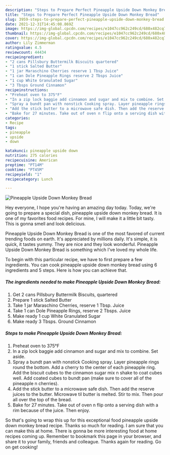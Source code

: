 ```yaml
---
description: "Steps to Prepare Perfect Pineapple Upside Down Monkey Bread"
title: "Steps to Prepare Perfect Pineapple Upside Down Monkey Bread"
slug: 3959-steps-to-prepare-perfect-pineapple-upside-down-monkey-bread
date: 2021-12-31T14:45:08.869Z
image: https://img-global.cpcdn.com/recipes/e1047cc962c249cd/680x482cq70/pineapple-upside-down-monkey-bread-recipe-main-photo.jpg
thumbnail: https://img-global.cpcdn.com/recipes/e1047cc962c249cd/680x482cq70/pineapple-upside-down-monkey-bread-recipe-main-photo.jpg
cover: https://img-global.cpcdn.com/recipes/e1047cc962c249cd/680x482cq70/pineapple-upside-down-monkey-bread-recipe-main-photo.jpg
author: Lily Zimmerman
ratingvalue: 4.5
reviewcount: 44434
recipeingredient:
- "2 cans Pillsbury Buttermilk Biscuits quartered"
- "1 stick Salted Butter"
- "1 jar Maraschino Cherries reserve 1 Tbsp Juice"
- "1 can Dole Pineapple Rings reserve 2 Tbsps Juice"
- "1 cup White Granulated Sugar"
- "3 Tbsps Ground Cinnamon"
recipeinstructions:
- "Preheat oven to 375°F"
- "In a zip lock baggie add cinnamon and sugar and mix to combine. Set aside."
- "Spray a bundt pan with nonstick Cooking spray. Layer pineapple rings round the bottom. Add a cherry to the center of each pineapple ring. Add the biscuit cubes to the cinnamon sugar mix n shake to coat cubes well. Add coated cubes to bundt pan (make sure to cover all of the pineapple n cherries)."
- "Add the stick butter to a microwave safe dish. Then add the reserve juices to the butter. Microwave til butter is melted. Stir to mix. Then pour all over the top of the bread."
- "Bake for 27 minutes. Take out of oven n flip onto a serving dish with a rim because of the juice. Then enjoy."
categories:
- Recipe
tags:
- pineapple
- upside
- down

katakunci: pineapple upside down 
nutrition: 275 calories
recipecuisine: American
preptime: "PT14M"
cooktime: "PT45M"
recipeyield: "1"
recipecategory: Lunch

---
```



![Pineapple Upside Down Monkey Bread](https://img-global.cpcdn.com/recipes/e1047cc962c249cd/680x482cq70/pineapple-upside-down-monkey-bread-recipe-main-photo.jpg)

Hey everyone, I hope you're having an amazing day today. Today, we're going to prepare a special dish, pineapple upside down monkey bread. It is one of my favorites food recipes. For mine, I will make it a little bit tasty. This is gonna smell and look delicious.



Pineapple Upside Down Monkey Bread is one of the most favored of current trending foods on earth. It's appreciated by millions daily. It's simple, it is quick, it tastes yummy. They are nice and they look wonderful. Pineapple Upside Down Monkey Bread is something which I've loved my whole life.


To begin with this particular recipe, we have to first prepare a few ingredients. You can cook pineapple upside down monkey bread using 6 ingredients and 5 steps. Here is how you can achieve that.

<!--inarticleads1-->

##### The ingredients needed to make Pineapple Upside Down Monkey Bread:

1. Get 2 cans Pillsbury Buttermilk Biscuits, quartered
1. Prepare 1 stick Salted Butter
1. Take 1 jar Maraschino Cherries, reserve 1 Tbsp. Juice
1. Take 1 can Dole Pineapple Rings, reserve 2 Tbsps. Juice
1. Make ready 1 cup White Granulated Sugar
1. Make ready 3 Tbsps. Ground Cinnamon




<!--inarticleads2-->

##### Steps to make Pineapple Upside Down Monkey Bread:

1. Preheat oven to 375°F
1. In a zip lock baggie add cinnamon and sugar and mix to combine. Set aside.
1. Spray a bundt pan with nonstick Cooking spray. Layer pineapple rings round the bottom. Add a cherry to the center of each pineapple ring. Add the biscuit cubes to the cinnamon sugar mix n shake to coat cubes well. Add coated cubes to bundt pan (make sure to cover all of the pineapple n cherries).
1. Add the stick butter to a microwave safe dish. Then add the reserve juices to the butter. Microwave til butter is melted. Stir to mix. Then pour all over the top of the bread.
1. Bake for 27 minutes. Take out of oven n flip onto a serving dish with a rim because of the juice. Then enjoy.




So that's going to wrap this up for this exceptional food pineapple upside down monkey bread recipe. Thanks so much for reading. I am sure that you can make this at home. There is gonna be more interesting food at home recipes coming up. Remember to bookmark this page in your browser, and share it to your family, friends and colleague. Thanks again for reading. Go on get cooking!
